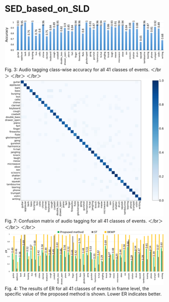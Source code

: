# SED_based_on_SLD

![fig3](https://github.com/moses1994/SED_based_on_SLD/blob/master/fig3.PNG)
Fig. 3: Audio tagging class-wise accuracy for all 41 classes of events.
＜/br＞
＜/br＞
＜/br＞
![confusion](https://github.com/moses1994/SED_based_on_SLD/blob/master/confusion.PNG)
Fig. 7: Confusion matrix of audio tagging for all 41 classes of events. 
＜/br＞
＜/br＞
＜/br＞
![fig4](https://github.com/moses1994/SED_based_on_SLD/blob/master/fig4.PNG)
Fig. 4: The results of ER for all 41 classes of events in frame level, the specific value of the proposed method is shown. Lower ER indicates better.
